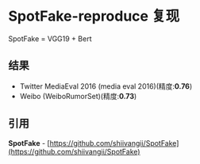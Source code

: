 # SpotFake-reproduce 复现

SpotFake = VGG19 + Bert

## 结果

- Twitter MediaEval 2016 (media eval 2016)(精度:**0.76**)
- Weibo (WeiboRumorSet)(精度:**0.73**)

## 引用

**SpotFake** - [https://github.com/shiivangii/SpotFake](https://github.com/shiivangii/SpotFake)
